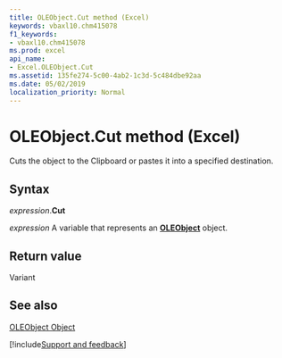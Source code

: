 ```yaml
---
title: OLEObject.Cut method (Excel)
keywords: vbaxl10.chm415078
f1_keywords:
- vbaxl10.chm415078
ms.prod: excel
api_name:
- Excel.OLEObject.Cut
ms.assetid: 135fe274-5c00-4ab2-1c3d-5c484dbe92aa
ms.date: 05/02/2019
localization_priority: Normal
---
```



# OLEObject.Cut method (Excel)

Cuts the object to the Clipboard or pastes it into a specified destination.


## Syntax

_expression_.**Cut**

_expression_ A variable that represents an **[OLEObject](Excel.OLEObject.md)** object.


## Return value

Variant


## See also


[OLEObject Object](Excel.OLEObject.md)

[!include[Support and feedback](~/includes/feedback-boilerplate.md)]
